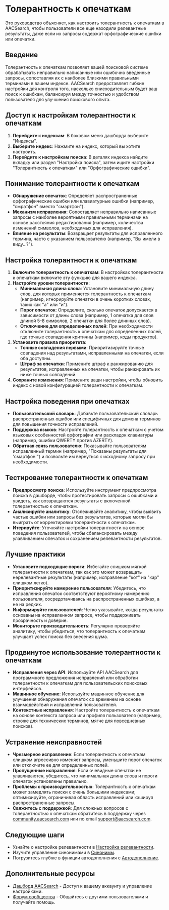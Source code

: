 # Толерантность к опечаткам

Это руководство объясняет, как настроить толерантность к опечаткам в AACSearch, чтобы пользователи все еще находили релевантные результаты, даже если их запросы содержат орфографические ошибки или опечатки.

## Введение

Толерантность к опечаткам позволяет вашей поисковой системе обрабатывать неправильно написанные или ошибочно введенные запросы, сопоставляя их с наиболее близкими правильными терминами в вашем индексе. AACSearch предоставляет гибкие настройки для контроля того, насколько снисходительным будет ваш поиск к ошибкам, балансируя между точностью и удобством пользователя для улучшения поискового опыта.

## Доступ к настройкам толерантности к опечаткам

1. **Перейдите к индексам**: В боковом меню дашборда выберите "Индексы".
2. **Выберите индекс**: Нажмите на индекс, который вы хотите настроить.
3. **Перейдите к настройкам поиска**: В деталях индекса найдите вкладку или раздел "Настройка поиска", затем ищите настройки "Толерантность к опечаткам" или "Орфографические ошибки".

## Понимание толерантности к опечаткам

- **Обнаружение опечаток**: Определяет распространенные орфографические ошибки или клавиатурные ошибки (например, "смратфон" вместо "смартфон").
- **Механизм исправления**: Сопоставляет неправильно написанные запросы с наиболее вероятными правильными терминами на основе расстояния редактирования (например, количества изменений символов, необходимых для исправления).
- **Влияние на результаты**: Возвращает результаты для исправленного термина, часто с указанием пользователю (например, "Вы имели в виду...?").

## Настройка толерантности к опечаткам

1. **Включите толерантность к опечаткам**: В настройках толерантности к опечаткам включите эту функцию для вашего индекса.
2. **Настройте уровни толерантности**:
   - **Минимальная длина слова**: Установите минимальную длину слов, для которых применяется толерантность к опечаткам (например, игнорируйте опечатки в очень коротких словах, таких как "а" или "и").
   - **Порог опечаток**: Определите, сколько опечаток допускается в зависимости от длины слова (например, 1 опечатка для слов длиной 5-8 символов, 2 опечатки для более длинных слов).
   - **Отключение для определенных полей**: При необходимости отключите толерантность к опечаткам для определенных полей, где точные совпадения критичны (например, коды продуктов).
3. **Установите правила приоритета**:
   - **Точные совпадения первыми**: Приоритизируйте точные совпадения над результатами, исправленными на опечатки, если оба доступны.
   - **Штраф за опечатки**: Примените штраф к ранжированию для результатов, исправленных на опечатки, чтобы ранжировать их ниже точных совпадений.
4. **Сохраните изменения**: Примените ваши настройки, чтобы обновить индекс с новой конфигурацией толерантности к опечаткам.

## Настройка поведения при опечатках

- **Пользовательский словарь**: Добавьте пользовательский словарь распространенных ошибок или специфичных для домена терминов для повышения точности исправлений.
- **Поддержка языков**: Настройте толерантность к опечаткам с учетом языковых особенностей орфографии или раскладок клавиатуры (например, ошибки QWERTY против AZERTY).
- **Обратная связь пользователю**: Показывайте пользователям исправленный термин (например, "Показаны результаты для 'смартфон'") и позвольте им вернуться к исходному запросу при необходимости.

## Тестирование толерантности к опечаткам

- **Предпросмотр поиска**: Используйте инструмент предпросмотра поиска в дашборде, чтобы протестировать запросы с ошибками и увидеть, как возвращаются результаты с включенной толерантностью к опечаткам.
- **Анализируйте аналитику**: Отслеживайте аналитику, чтобы выявить частые ошибки или запросы без результатов, которые могли бы выиграть от корректировки толерантности к опечаткам.
- **Итерируйте**: Уточняйте настройки толерантности на основе поведения пользователей, чтобы сбалансировать между улавливанием опечаток и сохранением релевантности результатов.

## Лучшие практики

- **Установите подходящие пороги**: Избегайте слишком мягкой толерантности к опечаткам, так как это может возвращать нерелевантные результаты (например, исправление "кот" на "кар" слишком легко).
- **Приоритизируйте намерение пользователя**: Убедитесь, что исправления опечаток соответствуют вероятному намерению пользователя, сосредотачиваясь на распространенных ошибках, а не на редких.
- **Информируйте пользователей**: Четко указывайте, когда результаты основаны на исправленном запросе, чтобы поддерживать прозрачность и доверие.
- **Мониторьте производительность**: Регулярно проверяйте аналитику, чтобы убедиться, что толерантность к опечаткам улучшает успех поиска без внесения шума.

## Продвинутое использование толерантности к опечаткам

- **Исправления через API**: Используйте API AACSearch для программного предложения исправлений или обработки толерантности к опечаткам для пользовательских поисковых интерфейсов.
- **Машинное обучение**: Используйте машинное обучение для улучшения обнаружения опечаток со временем на основе взаимодействий и исправлений пользователей.
- **Контекстные исправления**: Настройте толерантность к опечаткам на основе контекста запроса или профиля пользователя (например, строже для технических терминов, мягче для повседневных поисков).

## Устранение неисправностей

- **Чрезмерное исправление**: Если толерантность к опечаткам слишком агрессивно изменяет запросы, уменьшите порог опечаток или отключите ее для определенных полей.
- **Пропущенные исправления**: Если очевидные опечатки не улавливаются, убедитесь, что минимальная длина слова и пороги опечаток установлены правильно.
- **Проблемы с производительностью**: Толерантность к опечаткам может замедлять поиски с очень большими индексами; оптимизируйте, ограничивая область исправлений или кэшируя распространенные запросы.
- **Свяжитесь с поддержкой**: Для сложных вопросов с толерантностью к опечаткам обратитесь в поддержку через [community.aacsearch.com](https://community.aacsearch.com) или по email support@aacsearch.com.

## Следующие шаги

- Узнайте о настройке релевантности в [Настройка релевантности](../search/relevance.md).
- Изучите управление синонимами в [Синонимы](../search/synonyms.md).
- Погрузитесь глубже в функции автодополнения с [Автодополнение](../search/autocomplete.md).

## Дополнительные ресурсы

- [Дашборд AACSearch](https://dashboard.aacsearch.com) - Доступ к вашему аккаунту и управление настройками.
- [Форум сообщества](https://community.aacsearch.com) - Общайтесь с другими пользователями и получайте помощь.
